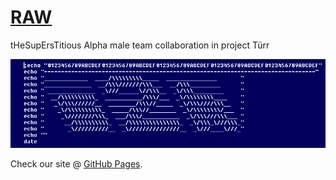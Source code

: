 # [RAW](https://smokey2k.github.io/theAteam/)

tHeSupErsTitious Alpha male team collaboration in project Türr

![alt text](images/readme_banner.png)

Check our site @ [GitHub Pages](https://smokey2k.github.io/theAteam/).
